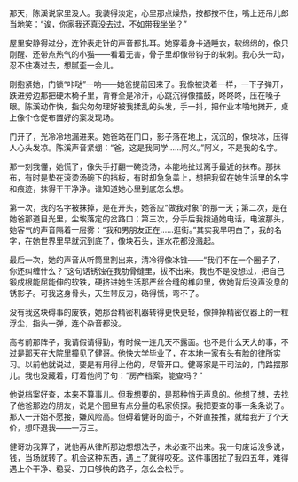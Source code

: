 那天，陈溪说家里没人。我装得淡定，心里那点燥热，按都按不住，嘴上还吊儿郎当地笑：“诶，你家我还真没去过，不如带我坐坐？”

屋里安静得过分，连钟表走针的声音都扎耳。她穿着身卡通睡衣，软绵绵的，像只刚醒、还带点热气的小猫——看着无害，骨子里却像带钩子的软刺。我心头一动，忍不住凑过去，想腻歪一会儿。

刚抱紧她，门锁“咔哒”一响——她爸提前回来了。我像被烫着一样，一下子弹开，跌进旁边那把硬木椅子里，背脊全是冷汗，心跳沉得像擂鼓，咚咚咚，压在嗓子眼。陈溪动作快，指尖匆匆理好被我揉乱的头发，手一抖，把作业本啪地摊开，桌上像个仓促布置好的案发现场。

门开了，光冷冷地漏进来。她爸站在门口，影子落在地上，沉沉的，像块冰，压得人心头发凉。陈溪声音紧绷：“爸，这是我同学……阿义。”阿义，不是我的名字。

那一刻我懂，她慌了，像失手打翻一碗烫汤，本能地扯过离手最近的抹布。那抹布，有时是垫在滚烫汤碗下的挡板，有时却急急盖上，想把我留在她生活里的名字和痕迹，抹得干干净净。谁知道她心里到底怎么想。

第一次，我的名字被抹掉，是在开头，她答应“做我对象”的那一天；第二次，是在她爸那道目光里，尘埃落定的岔路口；第三次，分手后我拨通她电话，电波那头，她客气的声音隔着一层雾：“我和男朋友正在……逛街。”其实我早明白了，我的名字，在她世界里早就沉到底了，像块石头，连水花都没溅起。

最后一次，她的声音从听筒里割出来，清冷得像冰锥——“我们不在一个圈子了，你还纠缠什么？”这句话锈蚀在我肋骨缝里，拔不出来。我也不是没想过，把自己锻成根能屈能伸的软铁，硬挤进她生活那严丝合缝的榫卯里，做她背后没声没息的锈影子。可我这身骨头，天生带反刃，硌得慌，弯不了。

没有我这块碍事的废铁，她那台精密机器转得更快更轻，像掸掉精密仪器上的一粒浮尘，指头一弹，连个杂音都没。

高考前那阵子，我请假请得勤，有时候一连几天不露面。也不是什么天大的事，不过是那天在大院里撞见了健哥。他快大学毕业了，在本地一家有头有脸的律所实习。以前他就说过，要是有用得上他的，尽管开口。健哥家是干司法的，门路摆那儿。我也没藏着，盯着他问了句：“房产档案，能查吗？”

他说档案好查，本来不算事儿。但我想要的，是那种悄无声息的。他想了想，去找了他爸那边的朋友，说是个圈里有点分量的私家侦探。我把要查的事一条条说了。那人一开始不愿接，嫌风险高。但碍着健哥的面子，不好直接推，就给我开了个天价，想吓退我——一万三。

健哥劝我算了，说他再从律所那边想想法子，未必查不出来。我一句废话没多说，钱，当场就转了。机会这种东西，遇上了就得咬死。这件事困扰了我四五年，难得遇上个干净、稳妥、刀口够快的路子，怎么会松手。


